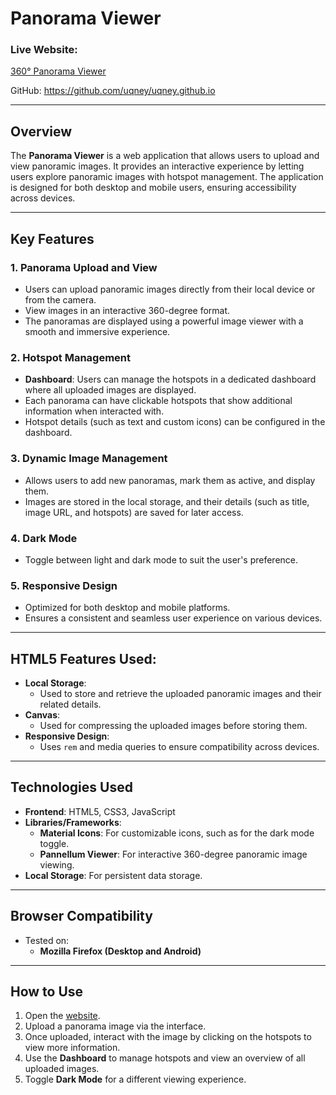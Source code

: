 # Panorama Viewer

### **Live Website:**

[360° Panorama Viewer](https://uqney.github.io/)  

GitHub: https://github.com/uqney/uqney.github.io

---

## **Overview**

The **Panorama Viewer** is a web application that allows users to upload and view panoramic images. It provides an interactive experience by letting users explore panoramic images with hotspot management. The application is designed for both desktop and mobile users, ensuring accessibility across devices.

---

## **Key Features**

### **1. Panorama Upload and View**

- Users can upload panoramic images directly from their local device or from the camera.
- View images in an interactive 360-degree format.
- The panoramas are displayed using a powerful image viewer with a smooth and immersive experience.

### **2. Hotspot Management**

- **Dashboard**: Users can manage the hotspots in a dedicated dashboard where all uploaded images are displayed.
- Each panorama can have clickable hotspots that show additional information when interacted with.
- Hotspot details (such as text and custom icons) can be configured in the dashboard.

### **3. Dynamic Image Management**

- Allows users to add new panoramas, mark them as active, and display them.
- Images are stored in the local storage, and their details (such as title, image URL, and hotspots) are saved for later access.

### **4. Dark Mode**

- Toggle between light and dark mode to suit the user's preference.

### **5. Responsive Design**

- Optimized for both desktop and mobile platforms.
- Ensures a consistent and seamless user experience on various devices.

---

## **HTML5 Features Used:**

- **Local Storage**:
    - Used to store and retrieve the uploaded panoramic images and their related details.
- **Canvas**:
    - Used for compressing the uploaded images before storing them.
- **Responsive Design**:
    - Uses `rem` and media queries to ensure compatibility across devices.

---

## **Technologies Used**

- **Frontend**: HTML5, CSS3, JavaScript
- **Libraries/Frameworks**:
    - **Material Icons**: For customizable icons, such as for the dark mode toggle.
    - **Pannellum Viewer**: For interactive 360-degree panoramic image viewing.
- **Local Storage**: For persistent data storage.

---

## **Browser Compatibility**

- Tested on:
    - **Mozilla Firefox (Desktop and Android)**

---

## **How to Use**

1. Open the [website](https://uqney.github.io/).
2. Upload a panorama image via the interface.
3. Once uploaded, interact with the image by clicking on the hotspots to view more information.
4. Use the **Dashboard** to manage hotspots and view an overview of all uploaded images.
5. Toggle **Dark Mode** for a different viewing experience.
